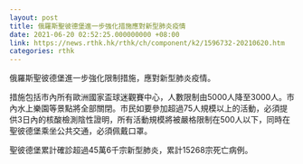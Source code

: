 ```yaml
---
layout: post
title: 俄羅斯聖彼德堡進一步強化措施應對新型肺炎疫情
date: 2021-06-20 02:52:25.000000000 +08:00
link: https://news.rthk.hk/rthk/ch/component/k2/1596732-20210620.htm
categories: rthk
---
```


俄羅斯聖彼德堡進一步強化限制措施，應對新型肺炎疫情。

措施包括市內所有歐洲國家盃球迷觀賽中心，人數限制由5000人降至3000人。市內水上樂園等景點將全部關閉。市民如要參加超過75人規模以上的活動，必須提供3日內的核酸檢測陰性證明，所有活動規模將被嚴格限制在500人以下，同時在聖彼德堡乘坐公共交通，必須佩戴口罩。

聖彼德堡累計確診超過45萬6千宗新型肺炎，累計15268宗死亡病例。
